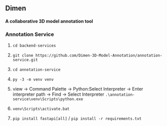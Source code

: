 ## Dimen
#### A collaborative 3D model annotation tool

### Annotation Service

1. `cd backend-services`
2. `git clone https://github.com/Dimen-3D-Model-Annotation/annotation-service.git`
3. `cd annotation-service`
4. `py -3 -m venv venv`

5. view -> Command Palette -> Python:Select Interpreter -> Enter interpreter path -> Find -> Select Interpreter
`.\annotation-service\venv\Scripts\python.exe`

6. `venv\Scripts\activate.bat`

7. `pip install fastapi[all]` / `pip install -r requirements.txt`
